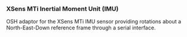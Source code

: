 ### XSens MTi Inertial Moment Unit (IMU)
OSH adaptor for the XSens MTi IMU sensor providing rotations about a North-East-Down reference frame through a serial interface.
